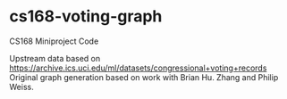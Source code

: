 # cs168-voting-graph
CS168 Miniproject Code

Upstream data based on https://archive.ics.uci.edu/ml/datasets/congressional+voting+records
Original graph generation based on work with Brian Hu. Zhang and Philip Weiss.
